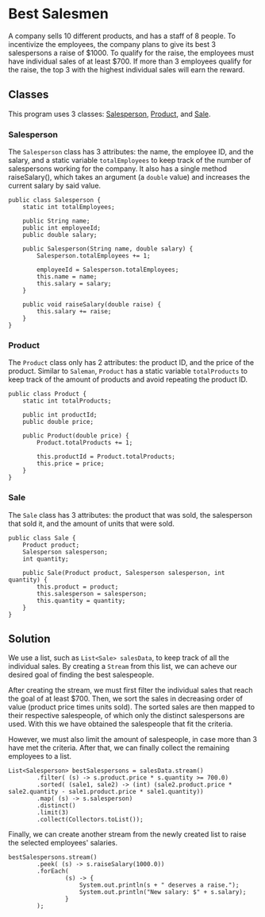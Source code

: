 # Best Salesmen

A company sells 10 different products, and has a staff of 8 people. To incentivize the employees, the company plans to give its best 3 salespersons a raise of $1000. To qualify for the raise, the employees must have individual sales of at least $700. If more than 3 employees qualify for the raise, the top 3 with the highest individual sales will earn the reward. 

## Classes
This program uses 3 classes: [Salesperson](#salesperson), [Product](#product), and [Sale](#sale). 

### Salesperson
The `Salesperson` class has 3 attributes: the name, the employee ID, and the salary, and a static variable `totalEmployees` to keep track of the number of salespersons working for the company. It also has a single method raiseSalary(), which takes an argument (a `double` value) and increases the current salary by said value. 

```
public class Salesperson {
	static int totalEmployees;
	
	public String name;
	public int employeeId;
	public double salary;
	
	public Salesperson(String name, double salary) {
		Salesperson.totalEmployees += 1;
		
		employeeId = Salesperson.totalEmployees;
		this.name = name;
		this.salary = salary;
	}
	
	public void raiseSalary(double raise) {
		this.salary += raise;
	}
}
```

### Product
The `Product` class only has 2 attributes: the product ID, and the price of the product. Similar to `Saleman`, `Product` has a static variable `totalProducts` to keep track of the amount of products and avoid repeating the product ID. 

```
public class Product {
	static int totalProducts;
	
	public int productId;
	public double price;
	
	public Product(double price) {
		Product.totalProducts += 1;
		
		this.productId = Product.totalProducts;
		this.price = price;
	}
}
```

### Sale
The `Sale` class has 3 attributes: the product that was sold, the salesperson that sold it, and the amount of units that were sold. 

```
public class Sale {
	Product product;
	Salesperson salesperson;
	int quantity;

	public Sale(Product product, Salesperson salesperson, int quantity) {
		this.product = product;
		this.salesperson = salesperson;
		this.quantity = quantity;
	}
}
```

## Solution

We use a list, such as `List<Sale> salesData`, to keep track of all the individual sales. By creating a `Stream` from this list, we can acheve our desired goal of finding the best salespeople. 

After creating the stream, we must first filter the individual sales that reach the goal of at least $700. Then, we sort the sales in decreasing order of value (product price times units sold). The sorted sales are then mapped to their respective salespeople, of which only the distinct salespersons are used. With this we have obtained the salespeople that fit the criteria. 

However, we must also limit the amount of salespeople, in case more than 3 have met the criteria. After that, we can finally collect the remaining employees to a list. 

```
List<Salesperson> bestSalespersons = salesData.stream()
		.filter( (s) -> s.product.price * s.quantity >= 700.0)
		.sorted( (sale1, sale2) -> (int) (sale2.product.price * sale2.quantity - sale1.product.price * sale1.quantity))
		.map( (s) -> s.salesperson)
		.distinct()
		.limit(3)
		.collect(Collectors.toList());
```

Finally, we can create another stream from the newly created list to raise the selected employees' salaries. 
```
bestSalespersons.stream()
		.peek( (s) -> s.raiseSalary(1000.0))
		.forEach(
				(s) -> {
					System.out.println(s + " deserves a raise.");
					System.out.println("New salary: $" + s.salary);
				}
		);
```